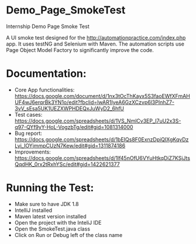 # Demo_Page_SmokeTest
Internship Demo Page Smoke Test

A UI smoke test designed for the http://automationpractice.com/index.php app. It uses testNG and Selenium with Maven. 
The automation scripts use Page Object Model Factory to significantly improve the code. 

# Documentation:
- Core App functionalities: https://docs.google.com/document/d/1nx3tOcThKayx5S3faoEWfXFmAHUF4wJ6erqrBk3YN1o/edit?fbclid=IwAR1IyeA6GzXCzvp6l3PInhZ7-3vV_sEsa5UK1UEZXWPHDEQxJuWyD2_6hfU
- Test cases: https://docs.google.com/spreadsheets/d/1VS_NmlCv3EP_I7uU2x3S-q97-QYf9yY-HoL-VogzbTg/edit#gid=1081314000
- Bug report: https://docs.google.com/spreadsheets/d/1bEIQs8F0ExnzDpiQIXgKqvDzLyi_IOYjmmpCUzN7Kew/edit#gid=1311874186
- Improvements: https://docs.google.com/spreadsheets/d/1lf45nOfU6VYuHtkqDiZ7KSjJtsQqdHK_0rx2tRxhYSc/edit#gid=1422621377

# Running the Test:
- Make sure to have JDK 1.8
- IntelliJ installed
- Maven latest version installed
- Open the project with the InteliJ IDE
- Open the SmokeTest.java class
- Click on Run or Debug left of the class name
